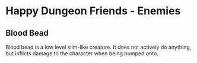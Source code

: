 # Happy Dungeon Friends - Enemies 



## Blood Bead 

Blood bead is a low level slim-like creature. It does not actively do anything, but inflicts damage to
the character when being bumped onto. 

